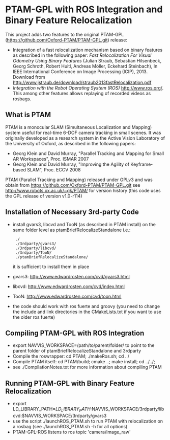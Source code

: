 PTAM-GPL with ROS Integration and Binary Feature Relocalization
===============================================================

This project adds two features to the original PTAM-GPL (https://github.com/Oxford-PTAM/PTAM-GPL.git) release:
- Integration of a fast relocalization mechanism based on binary features as described in the following paper:
  *Fast Relocalization For Visual Odometry Using Binary Features* (Julian Straub, Sebastian Hilsenbeck, Georg Schroth, Robert Huitl, Andreas Möller, Eckehard Steinbach), In IEEE International Conference on Image Processing (ICIP), 2013. 
  Download from http://www.jstraub.de/download/straub2013fastRelocalization.pdf
- *Integration with the Robot Operating System (ROS)* http://www.ros.org/. This among other features allows replaying of recorded videos as rosbags.

What is PTAM
------------

PTAM is a monocular SLAM (Simultaneous Localization and Mapping) system useful for real-time
6-DOF camera tracking in small scenes. It was originally developed as a research system in the Active 
Vision Laboratory of the University of Oxford, as described in the following papers:

- Georg Klein and David Murray, "Parallel Tracking and Mapping for Small AR Workspaces", Proc. ISMAR 2007
- Georg Klein and David Murray, "Improving the Agility of Keyframe-based SLAM", Proc. ECCV 2008

PTAM (Parallel Tracking and Mapping) released under GPLv3 and was obtain from https://github.com/Oxford-PTAM/PTAM-GPL.git
see http://www.robots.ox.ac.uk/~gk/PTAM/ for version history (this code uses the GPL release of version v1.0-r114)


Installation of Necessary 3rd-party Code
----------------------------------------

- install gvars3, libcvd and TooN (as described in PTAM install) on the same folder level as ptamBriefRelocalizeStandalone i.e.:
  ```
   ./
   ./3rdparty/gvars3/
   ./3rdparty/libcvd/
   ./3rdparty/TooN/
   ./ptamBriefRelocalizeStandalone/
  ```
   it is sufficient to install them in place

- gvars3: http://www.edwardrosten.com/cvd/gvars3.html
- libcvd: http://www.edwardrosten.com/cvd/index.html
- TooN: http://www.edwardrosten.com/cvd/toon.html

- the code should work with ros fuerte and groovy (you need to change the include and link directories in the CMakeLists.txt if you want to use the older ros fuerte)

Compiling PTAM-GPL with ROS Integration
---------------------------------------

- export NAVVIS_WORKSPACE=/path/to/parent/folder/ to point to the parent folder of ptamBriefRelocalizeStandalone and 3rdparty
- Compile the roswrapper: cd PTAM; ./makeRos.sh; cd ../
- Compile PTAM itself: cd PTAM/build; cmake ..; make install; cd ../../;
- see ./CompilationNotes.txt for more information about compiling PTAM

Running PTAM-GPL with Binary Feature Relocalization
---------------------------------------------------

- export LD_LIBRARY_PATH=$LD_LIBRARY_PATH:$NAVVIS_WORKSPACE/3rdparty/libcvd:$NAVVIS_WORKSPACE/3rdparty/gvars3
- use the script ./launchROS_PTAM.sh to run PTAM with relocalization on a rosbag (see ./launchROS_PTAM.sh -h for all options)
- PTAM-GPL-ROS listens to ros topic 'camera/image_raw'


